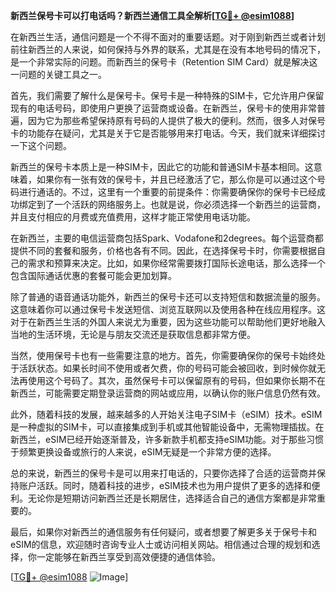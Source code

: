 **新西兰保号卡可以打电话吗？新西兰通信工具全解析[[TG💪+ @esim1088](https://t.me/s/esim1088)]**

在新西兰生活，通信问题是一个不得不面对的重要话题。对于刚到新西兰或者计划前往新西兰的人来说，如何保持与外界的联系，尤其是在没有本地号码的情况下，是一个非常实际的问题。而新西兰的保号卡（Retention SIM Card）就是解决这一问题的关键工具之一。

首先，我们需要了解什么是保号卡。保号卡是一种特殊的SIM卡，它允许用户保留现有的电话号码，即使用户更换了运营商或设备。在新西兰，保号卡的使用非常普遍，因为它为那些希望保持原有号码的人提供了极大的便利。然而，很多人对保号卡的功能存在疑问，尤其是关于它是否能够用来打电话。今天，我们就来详细探讨一下这个问题。

新西兰的保号卡本质上是一种SIM卡，因此它的功能和普通SIM卡基本相同。这意味着，如果你有一张有效的保号卡，并且已经激活了它，那么你是可以通过这个号码进行通话的。不过，这里有一个重要的前提条件：你需要确保你的保号卡已经成功绑定到了一个活跃的网络服务上。也就是说，你必须选择一个新西兰的运营商，并且支付相应的月费或充值费用，这样才能正常使用电话功能。

在新西兰，主要的电信运营商包括Spark、Vodafone和2degrees。每个运营商都提供不同的套餐和服务，价格也各有不同。因此，在选择保号卡时，你需要根据自己的需求和预算来决定。比如，如果你经常需要拨打国际长途电话，那么选择一个包含国际通话优惠的套餐可能会更加划算。

除了普通的语音通话功能外，新西兰的保号卡还可以支持短信和数据流量的服务。这意味着你可以通过保号卡发送短信、浏览互联网以及使用各种在线应用程序。这对于在新西兰生活的外国人来说尤为重要，因为这些功能可以帮助他们更好地融入当地的生活环境，无论是与朋友交流还是获取信息都非常方便。

当然，使用保号卡也有一些需要注意的地方。首先，你需要确保你的保号卡始终处于活跃状态。如果长时间不使用或者欠费，你的号码可能会被回收，到时候你就无法再使用这个号码了。其次，虽然保号卡可以保留原有的号码，但如果你长期不在新西兰，可能需要定期登录运营商的网站或应用，以确认你的账户信息仍然有效。

此外，随着科技的发展，越来越多的人开始关注电子SIM卡（eSIM）技术。eSIM是一种虚拟的SIM卡，可以直接集成到手机或其他智能设备中，无需物理插拔。在新西兰，eSIM已经开始逐渐普及，许多新款手机都支持eSIM功能。对于那些习惯于频繁更换设备或旅行的人来说，eSIM无疑是一个非常方便的选择。

总的来说，新西兰的保号卡是可以用来打电话的，只要你选择了合适的运营商并保持账户活跃。同时，随着科技的进步，eSIM技术也为用户提供了更多的选择和便利。无论你是短期访问新西兰还是长期居住，选择适合自己的通信方案都是非常重要的。

最后，如果你对新西兰的通信服务有任何疑问，或者想要了解更多关于保号卡和eSIM的信息，欢迎随时咨询专业人士或访问相关网站。相信通过合理的规划和选择，你一定能够在新西兰享受到高效便捷的通信体验。

[[TG💪+ @esim1088](https://t.me/s/esim1088) ![Image](https://i.postimg.cc/4NQfJmqS/Snipaste-2025-05-13-00-14-12.png)]